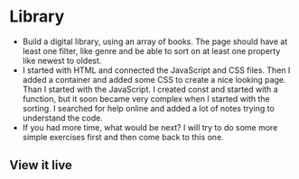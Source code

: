 # Library

- Build a digital library, using an array of books. The page should have at least one filter, like genre and be able to sort on at least one property like newest to oldest. 
- I started with HTML and connected the JavaScript and CSS files. Then I added a container and added some CSS to create a nice looking page. Than I started with the JavaScript. I created const and started with a function, but it soon became very complex when I started with the sorting. I searched for help online and added a lot of notes trying to understand the code. 
- If you had more time, what would be next? I will try to do some more simple exercises first and then come back to this one. 

## View it live

